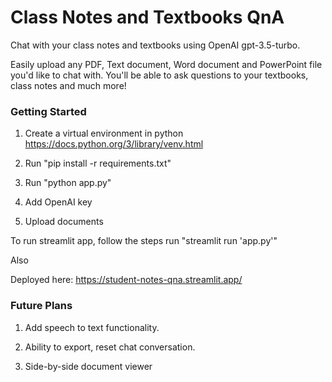 # Class Notes and Textbooks QnA

Chat with your class notes and textbooks using OpenAI gpt-3.5-turbo.

Easily upload any PDF, Text document, Word document and PowerPoint file you'd like to chat with. You'll be able to ask questions to your textbooks, class notes and much more!

### Getting Started

1. Create a virtual environment in python https://docs.python.org/3/library/venv.html

2. Run "pip install -r requirements.txt"

3. Run "python app.py"

4. Add OpenAI key

5. Upload documents

To run streamlit app, follow the steps run "streamlit run 'app.py'"

Also

Deployed here: https://student-notes-qna.streamlit.app/

### Future Plans

1. Add speech to text functionality.

2. Ability to export, reset chat conversation.

3. Side-by-side document viewer
